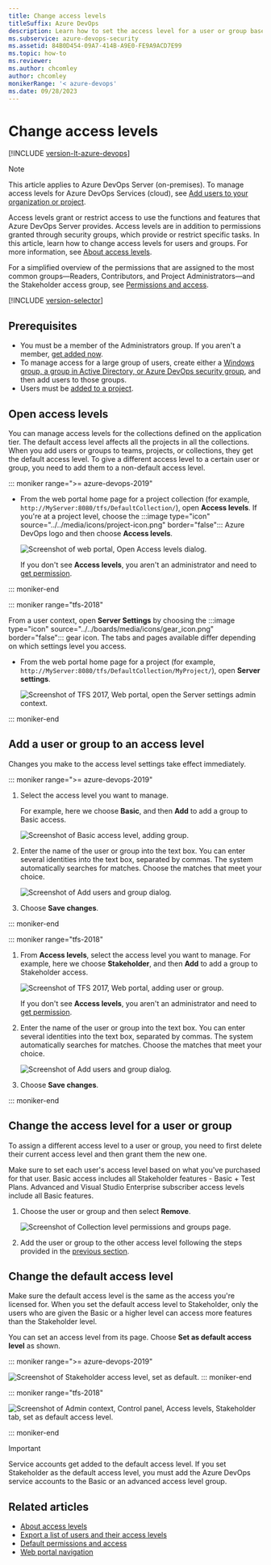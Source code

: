 ```yaml
---
title: Change access levels
titleSuffix: Azure DevOps 
description: Learn how to set the access level for a user or group based on their license. 
ms.subservice: azure-devops-security
ms.assetid: 84B0D454-09A7-414B-A9E0-FE9A9ACD7E99
ms.topic: how-to
ms.reviewer:  
ms.author: chcomley
author: chcomley
monikerRange: '< azure-devops'
ms.date: 09/28/2023 
---
```


# Change access levels

[!INCLUDE [version-lt-azure-devops](../../includes/version-lt-azure-devops.md)]

> [!NOTE]
> This article applies to Azure DevOps Server (on-premises). To manage access levels for Azure DevOps Services (cloud), see [Add users to your organization or project](../accounts/add-organization-users.md).

Access levels grant or restrict access to use the functions and features that Azure DevOps Server provides. Access levels are in addition to permissions granted through security groups, which provide or restrict specific tasks. In this article, learn how to change access levels for users and groups. For more information, see [About access levels](access-levels.md).

For a simplified overview of the permissions that are assigned to the most common groups&mdash;Readers, Contributors, and Project Administrators&mdash;and the Stakeholder access group, see [Permissions and access](permissions-access.md).  

[!INCLUDE [version-selector](../../includes/version-selector.md)]

## Prerequisites

* You must be a member of the Administrators group. If you aren't a member, [get added now](/azure/devops/server/admin/add-administrator).
* To manage access for a large group of users, create either a [Windows group, a group in Active Directory, or Azure DevOps security group](/azure/devops/server/admin/setup-ad-groups), and then add users to those groups.
* Users must be [added to a project](add-users-team-project.md).

## Open access levels

You can manage access levels for the collections defined on the application tier. The default access level affects all the projects in all the collections. When you add users or groups to teams, projects, or collections, they get the default access level. To give a different access level to a certain user or group, you need to add them to a non-default access level.

::: moniker range=">= azure-devops-2019"

- From the web portal home page for a project collection (for example, `http://MyServer:8080/tfs/DefaultCollection/`), open **Access levels**. If you're at a project level, choose the :::image type="icon" source="../../media/icons/project-icon.png" border="false"::: Azure DevOps logo and then choose **Access levels**.

   ![Screenshot of web portal, Open Access levels dialog.](media/change-access-levels/open-access-levels-2019.png)

	If you don't see **Access levels**, you aren't an administrator and need to [get permission](/azure/devops/server/admin/add-administrator).

::: moniker-end

::: moniker range="tfs-2018"

From a user context, open **Server Settings** by choosing the :::image type="icon" source="../../boards/media/icons/gear_icon.png" border="false"::: gear icon. The tabs and pages available differ depending on which settings level you access.

- From the web portal home page for a project (for example, `http://MyServer:8080/tfs/DefaultCollection/MyProject/`), open **Server settings**.

   ![Screenshot of TFS 2017, Web portal, open the Server settings admin context.](media/access-levels-2017-open-admin-context.png) 

::: moniker-end

## Add a user or group to an access level 

Changes you make to the access level settings take effect immediately.

::: moniker range=">= azure-devops-2019"

1. Select the access level you want to manage.

	For example, here we choose **Basic**, and then **Add** to add a group to Basic access.
 
   ![Screenshot of Basic access level, adding group.](media/change-access-levels/basic-access-2019.png)

1. Enter the name of the user or group into the text box. You can enter several identities into the text box, separated by commas. The system automatically searches for matches. Choose the matches that meet your choice.

   ![Screenshot of Add users and group dialog.](media/project-level-permissions-add-a-user.png)  

2. Choose **Save changes**. 

::: moniker-end

::: moniker range="tfs-2018"

1. From **Access levels**, select the access level you want to manage. For example, here we choose **Stakeholder**, and then **Add** to add a group to Stakeholder access.

	![Screenshot of TFS 2017, Web portal, adding user or group.](media/access-levels-2017-stakeholder-access.png)

	If you don't see **Access levels**, you aren't an administrator and need to [get permission](/azure/devops/server/admin/add-administrator).

2. Enter the name of the user or group into the text box. You can enter several identities into the text box, separated by commas. The system automatically searches for matches. Choose the matches that meet your choice.

   ![Screenshot of Add users and group dialog.](media/project-level-permissions-add-a-user.png)  

3. Choose **Save changes**.

::: moniker-end

## Change the access level for a user or group 

To assign a different access level to a user or group, you need to first delete their current access level and then grant them the new one.

Make sure to set each user's access level based on what you've purchased for that user. Basic access includes all Stakeholder features - Basic + Test Plans. Advanced and Visual Studio Enterprise subscriber access levels include all Basic features.

1. Choose the user or group and then select **Remove**.

   ![Screenshot of Collection level permissions and groups page.](media/change-access-levels/remove-user-from-access-level.png)  

2. Add the user or group to the other access level following the steps provided in the [previous section](#add-a-user-or-group-to-an-access-level).

## Change the default access level

Make sure the default access level is the same as the access you're licensed for. When you set the default access level to Stakeholder, only the users who are given the Basic or a higher level can access more features than the Stakeholder level.

You can set an access level from its page. Choose **Set as default access level** as shown.

::: moniker range=">= azure-devops-2019"

![Screenshot of Stakeholder access level, set as default.](media/change-access-levels/set-stakeholder-as-default-2019.png)
::: moniker-end

::: moniker range="tfs-2018"

![Screenshot of Admin context, Control panel, Access levels, Stakeholder tab, set as default access level.](media/change-access-levels-set-default.png)
 
::: moniker-end

> [!IMPORTANT]  
> Service accounts get added to the default access level. If you set Stakeholder as the default access level, you must add the Azure DevOps service accounts to the Basic or an advanced access level group.

## Related articles

- [About access levels](access-levels.md)
- [Export a list of users and their access levels](export-users-audit-log.md)
- [Default permissions and access](permissions-access.md)  
- [Web portal navigation](../../project/navigation/index.md)
